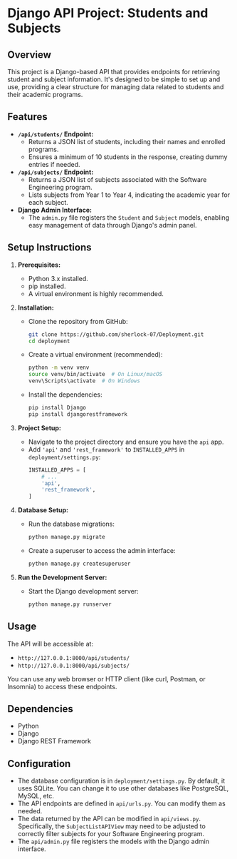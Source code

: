 # Django API Project: Students and Subjects

## Overview

This project is a Django-based API that provides endpoints for retrieving student and subject information. It's designed to be simple to set up and use, providing a clear structure for managing data related to students and their academic programs.

## Features

* **`/api/students/` Endpoint:**
    * Returns a JSON list of students, including their names and enrolled programs.
    * Ensures a minimum of 10 students in the response, creating dummy entries if needed.
* **`/api/subjects/` Endpoint:**
    * Returns a JSON list of subjects associated with the Software Engineering program.
    * Lists subjects from Year 1 to Year 4, indicating the academic year for each subject.
* **Django Admin Interface:**
    * The `admin.py` file registers the `Student` and `Subject` models, enabling easy management of data through Django's admin panel.

## Setup Instructions

1.  **Prerequisites:**
    * Python 3.x installed.
    * pip installed.
    * A virtual environment is highly recommended.

2.  **Installation:**
    * Clone the repository from GitHub:
        ```bash
        git clone https://github.com/sherlock-07/Deployment.git
        cd deployment
        ```
    * Create a virtual environment (recommended):
        ```bash
        python -m venv venv
        source venv/bin/activate  # On Linux/macOS
        venv\Scripts\activate  # On Windows
        ```
    * Install the dependencies:
        ```bash
        pip install Django
        pip install djangorestframework
        ```

3.  **Project Setup:**
    * Navigate to the project directory and ensure you have the `api` app.
    * Add `'api'` and `'rest_framework'` to `INSTALLED_APPS` in `deployment/settings.py`:
        ```python
        INSTALLED_APPS = [
            # ...
            'api',
            'rest_framework',
        ]
        ```

4.  **Database Setup:**
    * Run the database migrations:
        ```bash
        python manage.py migrate
        ```
    * Create a superuser to access the admin interface:
        ```bash
        python manage.py createsuperuser
        ```

5.  **Run the Development Server:**
    * Start the Django development server:
        ```bash
        python manage.py runserver
        ```

## Usage

The API will be accessible at:

* `http://127.0.0.1:8000/api/students/`
* `http://127.0.0.1:8000/api/subjects/`

You can use any web browser or HTTP client (like curl, Postman, or Insomnia) to access these endpoints.

## Dependencies

* Python
* Django
* Django REST Framework

## Configuration

* The database configuration is in `deployment/settings.py`. By default, it uses SQLite. You can change it to use other databases like PostgreSQL, MySQL, etc.
* The API endpoints are defined in `api/urls.py`. You can modify them as needed.
* The data returned by the API can be modified in `api/views.py`.  Specifically, the `SubjectListAPIView` may need to be adjusted to correctly filter subjects for your Software Engineering program.
* The `api/admin.py` file registers the models with the Django admin interface.
